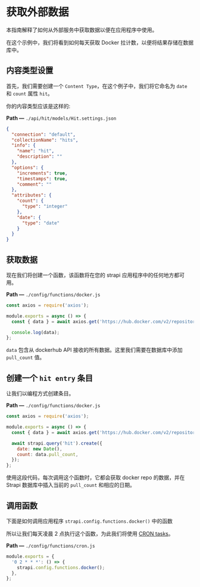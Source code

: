 # 获取外部数据

本指南解释了如何从外部服务中获取数据以便在应用程序中使用。

在这个示例中，我们将看到如何每天获取 Docker 拉计数，以便将结果存储在数据库中。

## 内容类型设置

首先，我们需要创建一个 `Content Type`，在这个例子中，我们将它命名为 `date` 和 `count` 属性 `hit`。

你的内容类型应该是这样的:

**Path —** `./api/hit/models/Hit.settings.json`

```json
{
  "connection": "default",
  "collectionName": "hits",
  "info": {
    "name": "hit",
    "description": ""
  },
  "options": {
    "increments": true,
    "timestamps": true,
    "comment": ""
  },
  "attributes": {
    "count": {
      "type": "integer"
    },
    "date": {
      "type": "date"
    }
  }
}
```

## 获取数据

现在我们将创建一个函数，该函数将在您的 strapi 应用程序中的任何地方都可用。

**Path —** `./config/functions/docker.js`

```js
const axios = require('axios');

module.exports = async () => {
  const { data } = await axios.get('https://hub.docker.com/v2/repositories/strapi/strapi/');

  console.log(data);
};
```

`data` 包含从 dockerhub API 接收的所有数据。这里我们需要在数据库中添加 `pull_count` 值。

## 创建一个 `hit entry` 条目

让我们以编程方式创建条目。

**Path —** `./config/functions/docker.js`

```js
const axios = require('axios');

module.exports = async () => {
  const { data } = await axios.get('https://hub.docker.com/v2/repositories/strapi/strapi/');

  await strapi.query('hit').create({
    date: new Date(),
    count: data.pull_count,
  });
};
```

使用这段代码，每次调用这个函数时，它都会获取 docker repo 的数据，并在 Strapi 数据库中插入当前的 `pull_count` 和相应的日期。

## 调用函数

下面是如何调用应用程序 `strapi.config.functions.docker()` 中的函数

所以让我们每天凌晨 2 点执行这个函数，为此我们将使用 [CRON tasks](/developer-docs/latest/setup-deployment-guides/configurations.md#cron-tasks)。

**Path —** `./config/functions/cron.js`

```js
module.exports = {
  '0 2 * * *': () => {
    strapi.config.functions.docker();
  },
};
```
